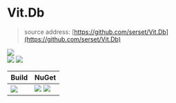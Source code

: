 ﻿
# Vit.Db
>source address: [https://github.com/serset/Vit.Db](https://github.com/serset/Vit.Db)    

![](https://img.shields.io/github/license/Serset/Vit.Db.svg)  
![](https://img.shields.io/github/repo-size/Serset/Vit.Db.svg)  ![](https://img.shields.io/github/last-commit/Serset/Vit.Db.svg)  
 

| Build | NuGet |
| -------- | -------- |
|![](https://github.com/serset/Vit.Db/workflows/ki_devops3/badge.svg) | [![](https://img.shields.io/nuget/v/Vit.Db.svg)](https://www.nuget.org/packages/Vit.Db) ![](https://img.shields.io/nuget/dt/Vit.Db.svg) |



